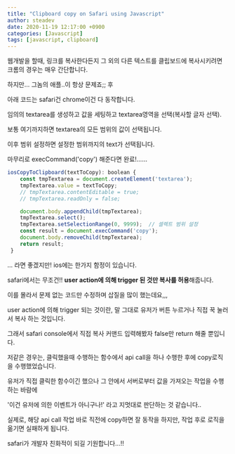 ```yaml
---
title: "Clipboard copy on Safari using Javascript"
author: steadev
date: 2020-11-19 12:17:00 +0900
categories: [Javascript]
tags: [javascript, clipboard]
---
```



웹개발을 할때, 링크를 복사한다든지 그 외의 다른 텍스트를 클립보드에 복사시키려면 크롬의 경우는 매우 간단합니다.

하지만... 그놈의 애플..이 항상 문제죠;; 후

아래 코드는 safari건 chrome이건 다 동작합니다. 

임의의 textarea를 생성하고 값을 세팅하고 textarea영역을 선택(복사할 글자 선택).

보통 여기까지하면 textarea의 모든 범위의 값이 선택됩니다. 

이후 범위 설정하면 설정한 범위까지의 text가 선택됩니다.

마무리로 execCommand('copy') 해준다면 완료!......

```javascript
iosCopyToClipboard(textToCopy): boolean {
    const tmpTextarea = document.createElement('textarea');
    tmpTextarea.value = textToCopy;
    // tmpTextarea.contentEditable = true;
    // tmpTextarea.readOnly = false;

    document.body.appendChild(tmpTextarea);
    tmpTextarea.select();
    tmpTextarea.setSelectionRange(0, 9999);  // 셀렉트 범위 설정
    const result = document.execCommand('copy');
    document.body.removeChild(tmpTextarea);
    return result;
 }
```

... 라면 좋겠지만! ios에는 한가지 함정이 있습니다.

safari에서는 무조건!! **user action에 의해 trigger 된 것만 복사를 허용**해줍니다.

이를 몰라서 문제 없는 코드만 수정하며 삽질을 많이 했는데요,,, 

user action에 의해 trigger 되는 것이란, 말 그대로 유저가 버튼 누르거나 직접 꾹 눌러서 복사 하는 것입니다. 

그래서 safari console에서 직접 복사 커맨드 입력해봤자 false만 return 해줄 뿐입니다.

저같은 경우는, 클릭했을때 수행하는 함수에서 api call을 하나 수행한 후에 copy로직을 수행했었습니다.

유저가 직접 클릭한 함수이긴 했으나 그 안에서 서버로부터 값을 가져오는 작업을 수행하는 바람에 

'이건 유저에 의한 이벤트가 아니구나!' 라고 지멋대로 판단하는 것 같습니다..

실제로, 해당 api call 작업 바로 직전에 copy하면 잘 동작을 하지만, 작업 후로 로직을 옮기면 실패하게 됩니다.

safari가 개발자 친화적이 되길 기원합니다...!!